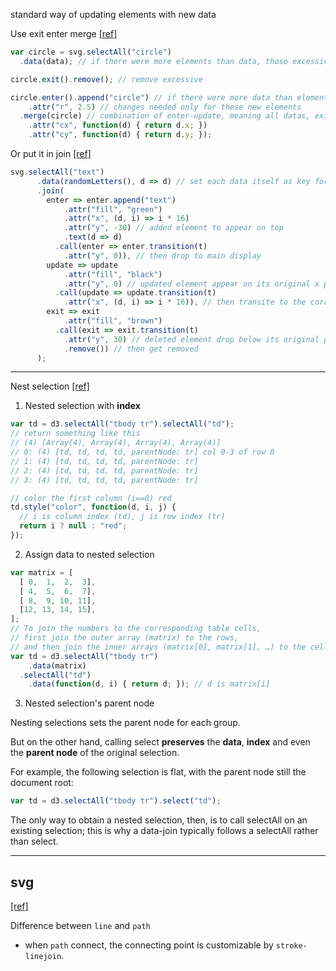 standard way of updating elements with new data

Use exit enter merge [[ref]](https://bost.ocks.org/mike/join/)
```javascript
var circle = svg.selectAll("circle")
  .data(data); // if there were more elements than data, those excessive elements became null

circle.exit().remove(); // remove excessive

circle.enter().append("circle") // if there were more data than elements, add new data
    .attr("r", 2.5) // changes needed only for these new elements
  .merge(circle) // combination of enter-update, meaning all datas, existing and new
    .attr("cx", function(d) { return d.x; })
    .attr("cy", function(d) { return d.y; });
```

Or put it in join [[ref]](https://observablehq.com/@d3/selection-join)
```javascript
svg.selectAll("text")
      .data(randomLetters(), d => d) // set each data itself as key for finding element
      .join(
        enter => enter.append("text")
            .attr("fill", "green")
            .attr("x", (d, i) => i * 16)
            .attr("y", -30) // added element to appear on top
            .text(d => d)
          .call(enter => enter.transition(t)
            .attr("y", 0)), // then drop to main display
        update => update
            .attr("fill", "black")
            .attr("y", 0) // updated element appear on its original x position
          .call(update => update.transition(t)
            .attr("x", (d, i) => i * 16)), // then transite to the correct x position (move left or right)
        exit => exit
            .attr("fill", "brown")
          .call(exit => exit.transition(t)
            .attr("y", 30) // deleted element drop below its original position
            .remove()) // then get removed
      );
```
---------------------------------

Nest selection
[[ref]](https://bost.ocks.org/mike/nest/)

1. Nested selection with **index**

```javascript
var td = d3.selectAll("tbody tr").selectAll("td");
// return something like this
// (4) [Array(4), Array(4), Array(4), Array(4)]
// 0: (4) [td, td, td, td, parentNode: tr] col 0-3 of row 0
// 1: (4) [td, td, td, td, parentNode: tr]
// 2: (4) [td, td, td, td, parentNode: tr]
// 3: (4) [td, td, td, td, parentNode: tr]

// color the first column (i==0) red
td.style("color", function(d, i, j) {
  // i is column index (td), j is row index (tr)
  return i ? null : "red";
});
```

2. Assign data to nested selection

```javascript
var matrix = [
  [ 0,  1,  2,  3],
  [ 4,  5,  6,  7],
  [ 8,  9, 10, 11],
  [12, 13, 14, 15],
];
// To join the numbers to the corresponding table cells,
// first join the outer array (matrix) to the rows,
// and then join the inner arrays (matrix[0], matrix[1], …) to the cells:
var td = d3.selectAll("tbody tr")
    .data(matrix)
  .selectAll("td")
    .data(function(d, i) { return d; }); // d is matrix[i]
```

3. Nested selection's parent node

Nesting selections sets the parent node for each group.

But on the other hand, calling select **preserves** the **data**, **index** and even the **parent node** of the original selection.

For example, the following selection is flat, with the parent node still the document root:
```javascript
var td = d3.selectAll("tbody tr").select("td");
```
The only way to obtain a nested selection, then, is to call selectAll on an existing selection; this is why a data-join typically follows a selectAll rather than select.

---------------------------------

## svg
[[ref]](https://vizhub.com/curran/366c38ba5ebc4631b4bd936f3b709744)

Difference between `line` and `path`
- when `path` connect, the connecting point is customizable by `stroke-linejoin`.